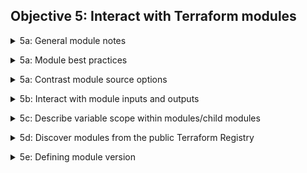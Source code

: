 ## Objective 5: Interact with Terraform modules

<p>
<details><summary>5a: General module notes </summary>
<p>

- What the hell is a module:
    - A Terraform module is a set of Terraform configuration files in a single directory. Even a simple configuration consisting of a single directory with one or more `.tf` files is a module.

- Terraform commands will only directly use the configuration files in one directory, which is usually the current working directory.
<br>

- What are they used for:
    - Organize configuration
    - Encapsulate configuration - Encapsulation can help prevent unintended consequences, such as a change to one part of your configuration accidentally causing changes to other infrastructure
    - Re-use configuration
    - Provide consistency and ensure best practices
    - Self service - Modules make your configuration easier for other teams to use. 

</details>

<p>
<details><summary>5a: Module best practices </summary>
<p>

- Name your provider `terraform-<PROVIDER>-<NAME>`. You must follow this convention in order to publish to the Terraform Cloud or Terraform Enterprise module registries
- Start writing your configuration with modules in mind.
- Use local modules to organize and encapsulate your code. 
- Use the public Terraform Registry to find useful modules. 
- Publish and share modules with your team.
</details>

<p>
<details><summary> 5a: Contrast module source options </summary>
<p>

- Find modules: Verified modules are reviewed by HashiCorp to ensure stability and compatibility. Every page on the registry has a search field for finding modules.
- Using modules: The syntax for specifying a registry module is `<NAMESPACE>/<NAME>/<PROVIDER>`. For example: `hashicorp/consul/aws.` 
- Private Registry Module Sources: Private registry modules have source strings of the form `<HOSTNAME>/<NAMESPACE>/<NAME>/<PROVIDER>`. This is the same format as the public registry, but with an added hostname prefix.
</details>

<p>
<details><summary> 5b: Interact with module inputs and outputs </summary>
<p>

- Because calling a module cannot access their attributes directly. The child module can declare output values to export certain values to be accessed by the calling module. 
    - You could output a value called `instance_ids` then reference it using: `module.servers.instance_ids`

<br>

- Input: Using input variables with modules is similar to using variables in any Terraform configuration. 
- Output: Reference the output values using: `module.MODULE_NAME.OUTPUT_NAME`. You need to create an output in the root module and set it to the modules output. 
Something like this: 
```terraform
output "vpc_public_subnets" {
  description = "IDs of the VPC's public subnets"
  value       = module.vpc.public_subnets
}
```
- When using a new module for the first time, you must run either `terraform init` or `terraform get` to install the module. When you run these commands, Terraform will install any new modules in the `.terraform/modules` directory
</details>


<p>
<details><summary> 5c: Describe variable scope within modules/child modules </summary>
<p>

- The label after the `variable` keyword is a name for the variable, which must be unique among all variables in the same module. 
- Optional arguments:
    - default: default value will be used if no value is set when calling the module or running Terraform.
    - type: allows you to restrict the type of value that will be accepted as the value for a variable. (sting, number, bool)
    - description: this specifies the input variable's documentation
    - validation: a block to define validation rules, usually in addition to type constraints.
    - sensitive: limits Terraform UI output when the variable is used in configuration. (plan / apply)
    - nullable: specify if the variable can be null within the module.

- TF loads variables in this order:

    - Environment variables
    - The `terraform.tfvars` file, if present.
    - The `terraform.tfvars.json` file, if present.
    - Any `*.auto.tfvars` or `*.auto.tfvars.json` files, processed in lexical order of their filenames.
    - Any `-var` and `-var-file` options on the command line, in the order they are provided. (This includes variables set by a Terraform Cloud workspace.)

- To call a child module
    - Modules are called from within other modules using module blocks.
    - The label after the `module` keyword is a local name, which the calling module can use to refer.
    - All modules require a `source` argument. Its value is either the path to a local directory containing the module's configuration files, or a remote module source that Terraform should download and use. Don't forget to run `terraform init` afterwards.
    - Use the `version` argument in the `module` block to specify versions. It's recommended practice to use version. 
    - TF also has meta-arguments. `Count`, `for_each`, `providers`, `depends_on`
<br>

- To preserve existing objects, you can use refactoring blocks to record the old and new addresses for each resource instance. 

</details>

<p>
<details><summary> 5d: Discover modules from the public Terraform Registry </summary>
<p>

- Same notes as 5a above. lol.
- When using a new module for the first time, you must run either `terraform init` or `terraform get` to install the module. When you run these commands, Terraform will install any new modules in the `.terraform/modules` directory within your configuration's working directory. 
</details>

<p>
<details><summary> 5e: Defining module version	 </summary>
<p>

- Use the version argument in the module block to specify versions. It's recommended practice to use version. 
- Terraform will use the newest installed version of the module that meets the constraint; if no acceptable versions are installed, it will download the newest version that meets the constraint.
</details>


